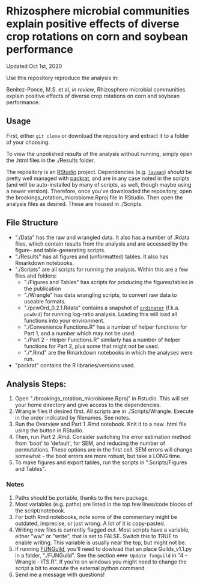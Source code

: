 # Rhizosphere microbial communities explain positive effects of diverse crop rotations on corn and soybean performance

Updated Oct 1st, 2020

Use this repository reproduce the analysis in:

Benitez-Ponce, M.S. et al, *in review*, Rhizosphere microbial communities explain positive effects of diverse crop rotations on corn and soybean performance. 

## Usage
First, either `git clone` or download the repository and extract it to a folder of your choosing.

To view the unpolished results of the analysis without running, simply open the .html files in the ./Results folder. 

The repository is an [RStudio](https://rstudio.com/) project. Dependencies (e.g. [`lavaan`](https://lavaan.ugent.be/)) *should* be pretty well managed with [packrat](https://rstudio.github.io/packrat/), and are in any case noted in the scripts (and will be auto-installed by many of scripts, as well, though maybe using a newer version). Therefore, once you've downloaded the repository, open the brookings\_rotation\_microbiome.Rproj file in RStudio. Then open the analysis files as desired. These are housed in ./Scripts. 

## File Structure
- "./Data" has the raw and wrangled data. It also has a number of .Rdata files, which contain results from the analysis and are accessed by the figure- and table-generating scripts.
- "./Results" has all figures and (unformatted) tables. It also has Rmarkdown notebooks.
- "./Scripts" are all scripts for running the analysis. Within this are a few files and folders:
	- "./Figures and Tables" has scripts for producing the figures/tables in the publication
	- "./Wrangle" has data wrangling scripts, to convert raw data to useable formats.
	- "./pcwOrd_0.2.1.Rdata" contains a snapshot of [`ordinator`](https://github.com/pmewing/ordinator) (f.k.a. `pcwOrd`) for running log-ratio analysis. Loading this will load all functions into your environment.
	- "./Convenience Functions.R" has a number of helper functions for Part 1, and a number which may not be used.
	- "./Part 2 - Helper Functions.R" similarly has a number of helper functions for Part 2, plus some that might not be used.
	- "./*.Rmd" are the Rmarkdown notebooks in which the analyses were run. 
- "packrat" contains the R libraries/versions used. 

## Analysis Steps:
1. Open "./brookings\_rotation\_microbiome.Rproj" in Rstudio. This will set your home directory and give access to the dependencies.
2. Wrangle files if desired first. All scripts are in ./Scripts/Wrangle. Execute in the order indicated by filenames. See notes.
2. Run the Overview and Part 1 .Rmd notebook. Knit it to a new .html file using the button in RStudio.
3. Then, run Part 2 .Rmd. Consider switching the error estimation method from 'boot' to 'default', for SEM, and reducing the number of permutations. These options are in the first cell. SEM errors will change somewhat - the boot errors are more robust, but take a LONG time.
4. To make figures and export tables, run the scripts in ".Scripts/Figures and Tables".

### Notes
1. Paths should be portable, thanks to the `here` package.
2. Most variables (e.g. paths) are listed in the top few lines/code blocks of the script/notebook.
3. For both Rmd notebooks, note some of the commentary might be outdated, imprecise, or just wrong. A lot of it is copy-pasted. 
4. Writing new files is currently flagged out. Most scripts have a variable, either "ww" or "write", that is set to FALSE. Switch this to TRUE to enable writing. This variable is usually near the top, but might not be.
6. If running [FUNGuild](https://github.com/UMNFuN/FUNGuild), you'll need to dowload that an place Guilds_v1.1.py in a folder, "./FUNGuild". See the section `#### Update funguild` in "4 - Wrangle - ITS.R". If you're on windows you might need to change the script a bit to execute the external python command.
5. Send me a message with questions!
